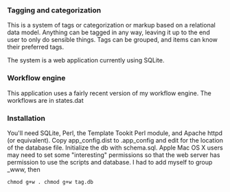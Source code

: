 
### Tagging and categorization

This is a system of tags or categorization or markup based on a relational data model. Anything can be tagged
in any way, leaving it up to the end user to only do sensible things. Tags can be grouped, and items can know
their preferred tags.

The system is a web application currently using SQLite.

### Workflow engine

This application uses a fairly recent version of my workflow engine. The workflows are in states.dat

### Installation

You'll need SQLite, Perl, the Template Tookit Perl module, and Apache httpd (or equivalent). Copy
app_config.dist to .app_config and edit for the location of the database file. Initialize the db with
schema.sql. Apple Mac OS X users may need to set some "interesting" permissions so that the web server has
permission to use the scripts and database. I had to add myself to group _www, then

`
chmod g+w .
chmod g+w tag.db
`
